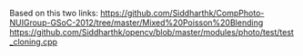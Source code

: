 Based on this two links:
  https://github.com/Siddharthk/CompPhoto-NUIGroup-GSoC-2012/tree/master/Mixed%20Poisson%20Blending
  https://github.com/Siddharthk/opencv/blob/master/modules/photo/test/test_cloning.cpp
